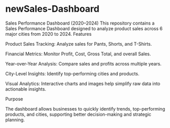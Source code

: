 # newSales-Dashboard
 Sales Performance Dashboard (2020–2024)  This repository contains a Sales Performance Dashboard designed to analyze product sales across 6 major cities from 2020 to 2024.
 Features

Product Sales Tracking: Analyze sales for Pants, Shorts, and T-Shirts.

Financial Metrics: Monitor Profit, Cost, Gross Total, and overall Sales.

Year-over-Year Analysis: Compare sales and profits across multiple years.

City-Level Insights: Identify top-performing cities and products.

Visual Analytics: Interactive charts and images help simplify raw data into actionable insights.

Purpose

The dashboard allows businesses to quickly identify trends, top-performing products, and cities, supporting better decision-making and strategic planning.
